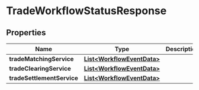 

# TradeWorkflowStatusResponse


## Properties

| Name | Type | Description | Notes |
|------------ | ------------- | ------------- | -------------|
|**tradeMatchingService** | [**List&lt;WorkflowEventData&gt;**](WorkflowEventData.md) |  |  [optional] |
|**tradeClearingService** | [**List&lt;WorkflowEventData&gt;**](WorkflowEventData.md) |  |  [optional] |
|**tradeSettlementService** | [**List&lt;WorkflowEventData&gt;**](WorkflowEventData.md) |  |  [optional] |



